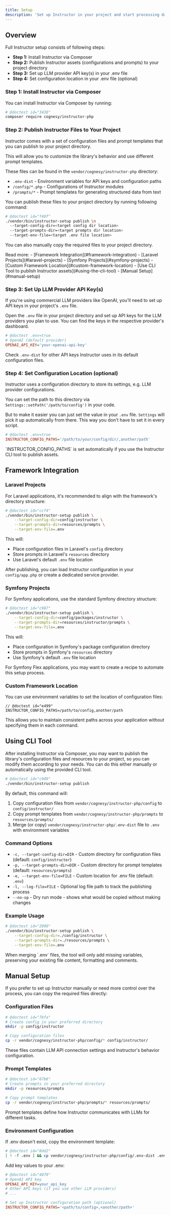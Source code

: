```yaml
---
title: Setup
description: 'Set up Instructor in your project and start processing data with LLMs'
---
```


## Overview

Full Instructor setup consists of following steps:
 - **Step 1:** Install Instructor via Composer
 - **Step 2:** Publish Instructor assets (configurations and prompts) to your project directory
 - **Step 3:** Set up LLM provider API key(s) in your .env file
 - **Step 4:** Set configuration location in your .env file (optional)

### Step 1: Install Instructor via Composer

You can install Instructor via Composer by running:

```bash
# @doctest id="3438"
composer require cognesy/instructor-php
```

### Step 2: Publish Instructor Files to Your Project

Instructor comes with a set of configuration files and prompt templates that you can publish to your project directory.

This will allow you to customize the library's behavior and use different prompt templates.

These files can be found in the `vendor/cognesy/instructor-php` directory:
- `.env-dist` - Environment variables for API keys and configuration paths
- `/config/*.php` - Configurations of Instructor modules
- `/prompts/*` - Prompt templates for generating structured data from text

You can publish these files to your project directory by running following command:

```bash
# @doctest id="f40f"
./vendor/bin/instructor-setup publish \n
  --target-config-dir=<target config dir location>
  --target-prompts-dir=<target prompts dir location>
  --target-env-file=<target .env file location>
```

You can also manually copy the required files to your project directory.

<Info>
Read more:
- [Framework Integration](#framework-integration)
    - [Laravel Projects](#laravel-projects)
    - [Symfony Projects](#symfony-projects)
    - [Custom Framework Location](#custom-framework-location)
- [Use CLI Tool to publish Instructor assets](#using-the-cli-tool)
- [Manual Setup](#manual-setup)
</Info>

### Step 3: Set Up LLM Provider API Key(s)

If you're using commercial LLM providers like OpenAI, you'll need to set up API keys in your project's `.env` file.

Open the `.env` file in your project directory and set up API keys for the LLM providers you plan to use. You can find
the keys in the respective provider's dashboard.

```ini
# @doctest .env=true
# OpenAI (default provider)
OPENAI_API_KEY='your-openai-api-key'
```

Check `.env-dist` for other API keys Instructor uses in its default configuration files.


### Step 4: Set Configuration Location (optional)

Instructor uses a configuration directory to store its settings, e.g. LLM provider configurations.

You can set the path to this directory via `Settings::setPath('/path/to/config')` in your code.

But to make it easier you can just set the value in your `.env` file. `Settings` will pick it up automatically
from there. This way you don't have to set it in every script.

```ini
# @doctest .env=true
INSTRUCTOR_CONFIG_PATHS='/path/to/your/config/dir/,another/path'
```

<Note>
`INSTRUCTOR_CONFIG_PATHS` is set automatically if you use the Instructor CLI tool to publish assets.
</Note>



## Framework Integration

### Laravel Projects

For Laravel applications, it's recommended to align with the framework's directory structure:

```bash
# @doctest id="ccf4"
./vendor/bin/instructor-setup publish \
    --target-config-dir=config/instructor \
    --target-prompts-dir=resources/prompts \
    --target-env-file=.env
```

This will:
- Place configuration files in Laravel's `config` directory
- Store prompts in Laravel's `resources` directory
- Use Laravel's default `.env` file location

After publishing, you can load Instructor configuration in your `config/app.php` or create a dedicated service provider.


### Symfony Projects

For Symfony applications, use the standard Symfony directory structure:

```bash
# @doctest id="c987"
./vendor/bin/instructor-setup publish \
    --target-config-dir=config/packages/instructor \
    --target-prompts-dir=resources/instructor/prompts \
    --target-env-file=.env
```

This will:
- Place configuration in Symfony's package configuration directory
- Store prompts in Symfony's `resources` directory
- Use Symfony's default `.env` file location

For Symfony Flex applications, you may want to create a recipe to automate this setup process.


### Custom Framework Location

You can use environment variables to set the location of configuration files:
```
// @doctest id="e499"
INSTRUCTOR_CONFIG_PATHS=/path/to/config,another/path
```

This allows you to maintain consistent paths across your application without specifying them in each command.




## Using CLI Tool

After installing Instructor via Composer, you may want to publish the library's configuration files
and resources to your project, so you can modify them according to your needs. You can do this either
manually or automatically using the provided CLI tool.

```bash
# @doctest id="c909"
./vendor/bin/instructor-setup publish
```

By default, this command will:
1. Copy configuration files from `vendor/cognesy/instructor-php/config` to `config/instructor/`
2. Copy prompt templates from `vendor/cognesy/instructor-php/prompts` to `resources/prompts/`
3. Merge (or copy) `vendor/cognesy/instructor-php/.env-dist` file to `.env` with environment variables

### Command Options

- `-c, --target-config-dir=DIR` - Custom directory for configuration files (default: `config/instructor`)
- `-p, --target-prompts-dir=DIR` - Custom directory for prompt templates (default: `resources/prompts`)
- `-e, --target-env-file=FILE` - Custom location for .env file (default: `.env`)
- `-l, --log-file=FILE` - Optional log file path to track the publishing process
- `--no-op` - Dry run mode - shows what would be copied without making changes

### Example Usage

```bash
# @doctest id="2090"
./vendor/bin/instructor-setup publish \
    --target-config-dir=./config/instructor \
    --target-prompts-dir=./resources/prompts \
    --target-env-file=.env
```

<Note>
When merging `.env` files, the tool will only add missing variables, preserving your existing file content, formatting and comments.
</Note>


## Manual Setup

If you prefer to set up Instructor manually or need more control over the process, you can copy the required files directly:

### Configuration Files

```bash
# @doctest id="7bfa"
# Create config in your preferred directory
mkdir -p config/instructor

# Copy configuration files
cp -r vendor/cognesy/instructor-php/config/* config/instructor/
```
These files contain LLM API connection settings and Instructor's behavior configuration.

### Prompt Templates

```bash
# @doctest id="67b6"
# Create prompts in your preferred directory
mkdir -p resources/prompts

# Copy prompt templates
cp -r vendor/cognesy/instructor-php/prompts/* resources/prompts/
```
Prompt templates define how Instructor communicates with LLMs for different tasks.

### Environment Configuration

If .env doesn't exist, copy the environment template:

```bash
# @doctest id="8dd2"
[ ! -f .env ] && cp vendor/cognesy/instructor-php/config/.env-dist .env
```

Add key values to your .env:
```ini
# @doctest id="4070"
# OpenAI API key
OPENAI_API_KEY=your_api_key
# Other API keys (if you use other LLM providers)
# ...

# Set up Instructor configuration path (optional)
INSTRUCTOR_CONFIG_PATHS='<path/to/config>,<another/path>'
```
